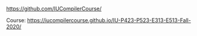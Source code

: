 https://github.com/IUCompilerCourse/

Course:  https://iucompilercourse.github.io/IU-P423-P523-E313-E513-Fall-2020/

